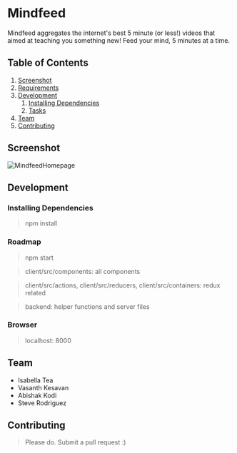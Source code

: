 # Mindfeed
Mindfeed aggregates the internet's best 5 minute (or less!) videos that aimed at teaching you something new!
Feed your mind, 5 minutes at a time.

## Table of Contents

1. [Screenshot](#screenshot)
1. [Requirements](#requirements)
1. [Development](#development)
    1. [Installing Dependencies](#installing-dependencies)
    1. [Tasks](#tasks)
1. [Team](#team)
1. [Contributing](#contributing)

## Screenshot

![MindfeedHomepage](http://i67.tinypic.com/2hwd0cw.png)

## Development


### Installing Dependencies

> npm install

### Roadmap

> npm start

> client/src/components: all components

> client/src/actions, client/src/reducers, client/src/containers: redux related

> backend: helper functions and server files


### Browser
> localhost: 8000

## Team

  - Isabella Tea
  - Vasanth Kesavan
  - Abishak Kodi
  - Steve Rodriguez
  
## Contributing

> Please do. Submit a pull request :)

